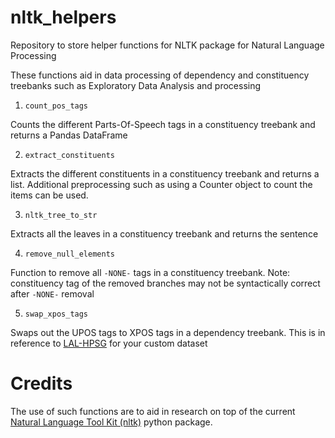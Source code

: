 # nltk_helpers
Repository to store helper functions for NLTK package for Natural Language Processing

These functions aid in data processing of dependency and constituency treebanks such as Exploratory Data Analysis and processing

1. `count_pos_tags`

Counts the different Parts-Of-Speech tags in a constituency treebank and returns a Pandas DataFrame

2. `extract_constituents`

Extracts the different constituents in a constituency treebank and returns a list.
Additional preprocessing such as using a Counter object to count the items can be used.

3. `nltk_tree_to_str`

Extracts all the leaves in a constituency treebank and returns the sentence

4. `remove_null_elements`

Function to remove all `-NONE-` tags in a constituency treebank. Note: constituency tag of the removed branches may not be syntactically correct after `-NONE-` removal

5. `swap_xpos_tags`

Swaps out the UPOS tags to XPOS tags in a dependency treebank. This is in reference to [LAL-HPSG](https://github.com/KhalilMrini/LAL-Parser/blob/master/README.md) for your custom dataset

# Credits

The use of such functions are to aid in research on top of the current [Natural Language Tool Kit (nltk)](https://www.nltk.org/) python package.
